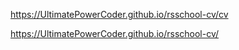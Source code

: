 https://UltimatePowerCoder.github.io/rsschool-cv/cv

https://UltimatePowerCoder.github.io/rsschool-cv/